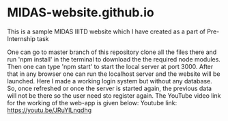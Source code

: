 # MIDAS-website.github.io
This is a sample MIDAS IIITD website which I have created as a part of Pre-Internship task 

One can go to master branch of this repository clone all the files there and run 'npm install' in the terminal  to download the the required node modules. Then one can type 'npm start' to start the local server at port 3000. After that in any browser one can run the localhost server and the website will be launched. Here I made a working login system but without any database. So, once refreshed or once the server is started again, the previous data will not be there so the user need sto register again.
The YouTube video link for the working of the web-app is given below:
Youtube link:    https://youtu.be/JRuYILnqdhg
